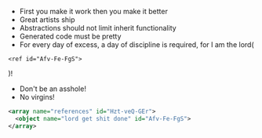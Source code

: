 * First you make it work then you make it better
* Great artists ship
* Abstractions should not limit inherit functionality
* Generated code must be pretty
* For every day of excess, a day of discipline is required, for I am the lord(
```
<ref id="Afv-Fe-FgS">
```
)!
* Don't be an asshole!
* No virgins!




``` xml
<array name="references" id="Hzt-veQ-GEr">
  <object name="lord get shit done" id="Afv-Fe-FgS">
</array>
```
